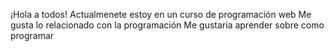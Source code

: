 ¡Hola a todos!
Actualmenete estoy en un curso de programación web
Me gusta lo relacionado con la programación
Me gustaria aprender sobre  como programar
